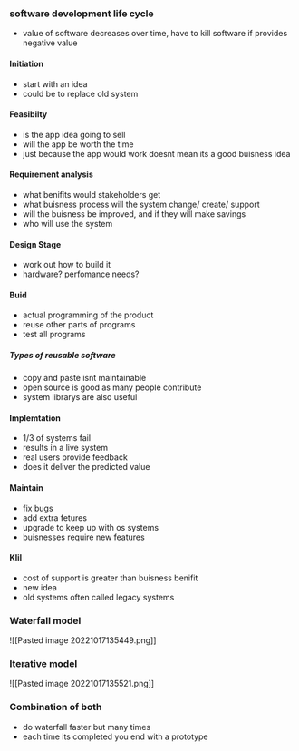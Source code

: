 ### software development life cycle
 - value of software decreases over time, have to kill software if provides negative value
#### Initiation
- start with an idea
- could be to replace old system
#### Feasibilty
- is the app idea going to sell
- will the app be worth the time
- just because the app would work doesnt mean its a good buisness idea
#### Requirement analysis
- what benifits would stakeholders get
- what buisness process will the system change/ create/ support
- will the buisness be improved, and if they will make savings
- who will use the system
#### Design Stage
- work out how to build it
- hardware? perfomance needs?
#### Buid
- actual programming of the product
- reuse other parts of programs
- test all programs 
##### Types of reusable software
- copy and paste isnt maintainable
- open source is good as many people contribute
- system librarys are also useful
#### Implemtation
- 1/3 of systems fail
- results in a live system
- real users provide feedback
- does it deliver the predicted value
#### Maintain
- fix bugs
- add extra fetures
- upgrade to keep up with os systems
- buisnesses require new features
#### Klil
- cost of support is greater than buisness benifit
- new idea 
- old systems often called legacy systems
### Waterfall model
![[Pasted image 20221017135449.png]]
### Iterative model
![[Pasted image 20221017135521.png]]
### Combination of both
- do waterfall faster but many times
- each time its completed you end with a prototype